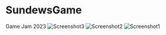 # SundewsGame
Game Jam 2023
![Screenshot3](https://user-images.githubusercontent.com/43388982/231238450-14b1b91d-d571-479b-a4ef-f59a0667d96e.png)
![Screenshot2](https://user-images.githubusercontent.com/43388982/231238456-02e6910e-c823-48f2-9afb-9553c6de2933.png)
![Screenshot1](https://user-images.githubusercontent.com/43388982/231238469-ef2c0626-434d-4bb2-b94a-1f2a4acd9417.png)

